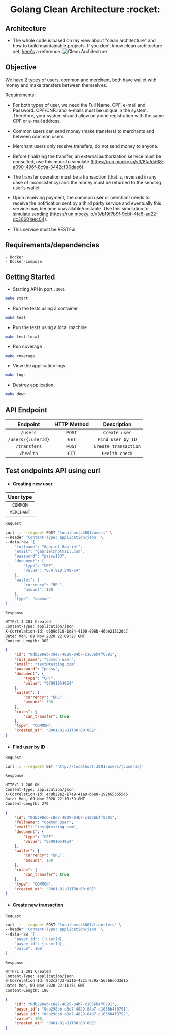 <h1 align="center">Golang Clean Architecture :rocket:</h1>

## Architecture
-  The whole code is based on my view about "clean architecture" and how to build maintainable projects. If you don’t know clean architecture yet, [here's](https://blog.cleancoder.com/uncle-bob/2012/08/13/the-clean-architecture.html) a reference.
![Clean Architecture](clean.png)

## Objective

We have 2 types of users, common and merchant, both have wallet with money and make transfers between themselves.

Requirements:

- For both types of user, we need the Full Name, CPF, e-mail and Password. CPF/CNPJ and e-mails must be unique in the system. Therefore, your system should allow only one registration with the same CPF or e-mail address.

- Common users can send money (make transfers) to merchants and between common users.

- Merchant users only receive transfers, do not send money to anyone.

- Before finalizing the transfer, an external authorization service must be consulted, use this mock to simulate (https://run.mocky.io/v3/8fafdd68-a090-496f-8c9a-3442cf30dae6).

- The transfer operation must be a transaction (that is, reversed in any case of inconsistency) and the money must be returned to the sending user's wallet.

- Upon receiving payment, the common user or merchant needs to receive the notification sent by a third party service and eventually this service may become unavailable/unstable. Use this simulation to simulate sending (https://run.mocky.io/v3/b19f7b9f-9cbf-4fc6-ad22-dc30601aec04).

- This service must be RESTFul.

## Requirements/dependencies
    - Docker
    - Docker-compose

## Getting Started

- Starting API in port `:3001`

```sh
make start
```

- Run the tests using a container

```sh
make test
```

- Run the tests using a local machine

```sh
make test-local
```

- Run coverage

```sh
make coverage
```

- View the application logs

```sh
make logs
```

- Destroy application

```sh
make down
```

## API Endpoint

| Endpoint           | HTTP Method           | Description           |
| :----------------: | :-------------------: | :-------------------: |
| `/users`           | `POST`                | `Create user`         |
| `/users/{:userId}` | `GET`                 | `Find user by ID`     |
| `/transfers`    | `POST`                | `Create transaction`     |
| `/health`          | `GET`                 | `Health check`        |

## Test endpoints API using curl

- #### Creating new user


| User type  | 
| :--------: | 
| `COMMOM`   | 
| `MERCHANT` | 

`Request`
```bash
curl -i --request POST 'localhost:3001/users' \
--header 'Content-Type: application/json' \
--data-raw '{
    "fullname": "Gabriel Gabriel",
    "email": "gabriel@hotmail.com",
    "password": "passw123",
    "document": {
        "type": "CPF",
        "value": "070.910.549-64"
    },
    "wallet": {
        "currency": "BRL",
        "amount": 100
    },
    "type": "common"
}'
```

`Response`
```bash
HTTP/1.1 201 Created
Content-Type: application/json
X-Correlation-Id: c6b9d518-1d84-4100-806b-46be21312dc7
Date: Mon, 09 Nov 2020 22:09:27 GMT
Content-Length: 302
```
```json
{
    "id": "0db298eb-c8e7-4829-84b7-c1036b4f0791",
    "full_name": "Common user",
    "email": "test@testing.com",
    "password": "passw",
    "document": {
        "type": "CPF",
        "value": "07091054954"
    },
    "wallet": {
        "currency": "BRL",
        "amount": 100
    },
    "roles": {
        "can_transfer": true
    },
    "type": "COMMON",
    "created_at": "0001-01-01T00:00:00Z"
}
```

- #### Find user by ID

`Request`
```bash
curl -i --request GET 'http://localhost:3001/users/{:userId}'
```

`Response`
```bash
HTTP/1.1 200 OK
Content-Type: application/json
X-Correlation-Id: ec8b22a2-17a9-41a9-b6e8-192b653655d6
Date: Mon, 09 Nov 2020 22:10:39 GMT
Content-Length: 279
```
```json
{
    "id": "0db298eb-c8e7-4829-84b7-c1036b4f0791",
    "fullname": "Common user",
    "email": "test@testing.com",
    "document": {
        "type": "CPF",
        "value": "07091054954"
    },
    "wallet": {
        "currency": "BRL",
        "amount": 100
    },
    "roles": {
        "can_transfer": true
    },
    "type": "COMMON",
    "created_at": "0001-01-01T00:00:00Z"
}
```

- #### Create new transaction

`Request`
```bash
curl -i --request POST 'localhost:3001/transfers' \
--header 'Content-Type: application/json' \
--data-raw '{
    "payer_id": {:userId},
    "payee_id": {:userId},
    "value": 100
}'
```

`Response`
```bash
HTTP/1.1 201 Created
Content-Type: application/json
X-Correlation-Id: 9b2c2433-6316-4321-8c9a-56366cdd3d1b
Date: Mon, 09 Nov 2020 22:11:51 GMT
Content-Length: 186
```
```json
{
    "id": "0db298eb-c8e7-4829-84b7-c1036b4f0791",
    "payer_id": "0db298eb-c8e7-4829-84b7-c1036b4f0791",
    "payee_id": "0db298eb-c8e7-4829-84b7-c1036b4f0792",
    "value": 100,
    "created_at": "0001-01-01T00:00:00Z"
}
```
